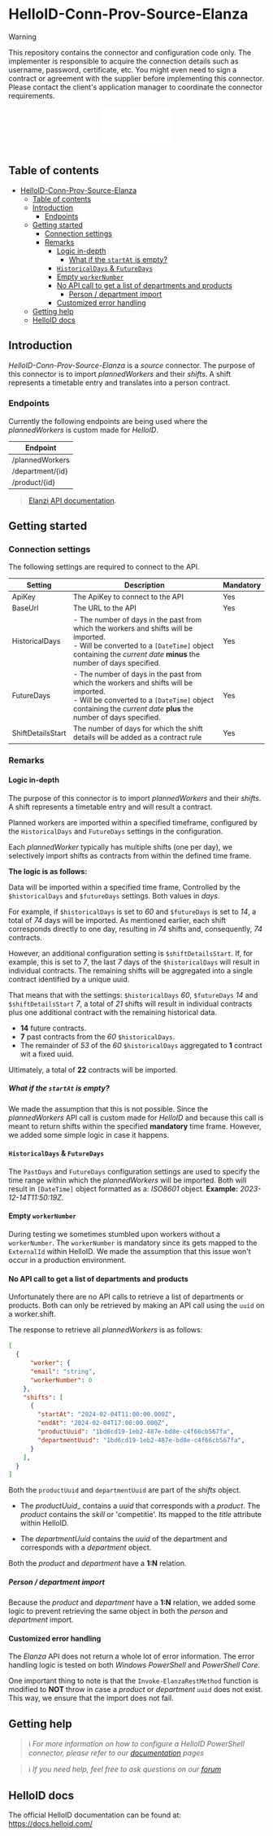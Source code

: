
# HelloID-Conn-Prov-Source-Elanza


> [!WARNING]
> This repository contains the connector and configuration code only. The implementer is responsible to acquire the connection details such as username, password, certificate, etc. You might even need to sign a contract or agreement with the supplier before implementing this connector. Please contact the client's application manager to coordinate the connector requirements. 

<p align="center">
  <img src="https://raw.githubusercontent.com/Tools4everBV/HelloID-Conn-Prov-Source-Elanza/refs/heads/main/Logo.png">
</p>

## Table of contents

- [HelloID-Conn-Prov-Source-Elanza](#helloid-conn-prov-source-elanza)
  - [Table of contents](#table-of-contents)
  - [Introduction](#introduction)
    - [Endpoints](#endpoints)
  - [Getting started](#getting-started)
    - [Connection settings](#connection-settings)
    - [Remarks](#remarks)
      - [Logic in-depth](#logic-in-depth)
        - [What if the `startAt` is empty?](#what-if-the-startat-is-empty)
      - [`HistoricalDays` \& `FutureDays`](#historicaldays--futuredays)
      - [Empty `workerNumber`](#empty-workernumber)
      - [No API call to get a list of departments and products](#no-api-call-to-get-a-list-of-departments-and-products)
        - [Person / department import](#person--department-import)
      - [Customized error handling](#customized-error-handling)
  - [Getting help](#getting-help)
  - [HelloID docs](#helloid-docs)


## Introduction

_HelloID-Conn-Prov-Source-Elanza_ is a _source_ connector. The purpose of this connector is to import _plannedWorkers_ and their _shifts_. A shift represents a timetable entry and translates into a person contract.

### Endpoints

Currently the following endpoints are being used where the _plannedWorkers_ is custom made for _HelloID_.

| Endpoint         |
| ---------------- |
| /plannedWorkers  |
| /department/{id} |
| /product/{id}    |

>  [Elanzi API documentation](https://app.elanza.nl/rest-api/v1/documentation).

## Getting started

### Connection settings

The following settings are required to connect to the API.

| Setting    | Description                                                                            | Mandatory |
| ---------- | -------------------------------------------------------------------------------------- | --------- |
| ApiKey     | The ApiKey to connect to the API                                                       | Yes       |
| BaseUrl    | The URL to the API                                                                     | Yes       |
| HistoricalDays | - The number of days in the past from which the workers and shifts will be imported.<br> - Will be converted to a `[DateTime]` object containing the _current date_ __minus__ the number of days specified. | Yes       |
| FutureDays | - The number of days in the past from which the workers and shifts will be imported.<br> - Will be converted to a `[DateTime]` object containing the _current date_ __plus__ the number of days specified. | Yes       |
| ShiftDetailsStart | The number of days for which the shift details will be added as a contract rule | Yes       |

### Remarks

#### Logic in-depth

The purpose of this connector is to import _plannedWorkers_ and their _shifts_. A shift represents a timetable entry and will result a contract.

Planned workers are imported within a specified timeframe, configured by the `HistoricalDays` and `FutureDays` settings in the configuration.

Each _plannedWorker_ typically has multiple shifts (one per day), we selectively import shifts as contracts from within the defined time frame.

__The logic is as follows:__

Data will be imported within a specified time frame, Controlled by the `$historicalDays` and `$futureDays` settings. Both values in _days_.

For example, if `$historicalDays` is set to _60_ and `$futureDays` is set to _14_, a total of _74_ days will be imported.
As mentioned earlier, each shift corresponds directly to one day, resulting in _74_ shifts and, consequently, _74_ contracts.

However, an additional configuration setting is `$shiftDetailsStart`.
If, for example, this is set to _7_, the last _7_ days of the `$historicalDays` will result in individual contracts.
The remaining shifts will be aggregated into a single contract identified by a unique uuid.

That means that with the settings: `$historicalDays` _60_, `$futureDays` _14_ and `$shiftDetailsStart` _7_, a total of _21_ shifts will result in individual contracts plus one additional contract with the remaining historical data.

- __14__ future contracts.
- __7__ past contracts from the _60_ `$historicalDays`.
- The remainder of _53_ of the _60_ `$historicalDays` aggregated to __1__ contract wit a fixed uuid.

Ultimately, a total of __22__ contracts will be imported.

##### What if the `startAt` is empty?

We made the assumption that this is not possible. Since the _plannedWorkers_ API call is custom made for _HelloID_ and because this call is meant to return shifts within the specified __mandatory__ time frame. However, we added some simple logic in case it happens.

#### `HistoricalDays` & `FutureDays`

The `PastDays` and `FutureDays` configuration settings are used to specify the time range within which the _plannedWorkers_ will be imported. Both will result in `[DateTime]` object formatted as a: _ISO8601_ object. __Example:__ _2023-12-14T11:50:19Z_.

#### Empty `workerNumber`

During testing we sometimes stumbled upon workers without a `workerNumber`. The `workerNumber` is mandatory since its gets mapped to the `ExternalId` within HelloID. We made the assumption that this issue won't occur in a production environment.

#### No API call to get a list of departments and products

Unfortunately there are no API calls to retrieve a list of departments or products. Both can only be retrieved by making an API call using the `uuid` on a worker.shift.

The response to retrieve all _plannedWorkers_ is as follows:

```JSON
[
  {
      "worker": {
      "email": "string",
      "workerNumber": 0
    },
    "shifts": [
      {
        "startAt": "2024-02-04T11:00:00.000Z",
        "endAt": "2024-02-04T17:00:00.000Z",
        "productUuid": "1bd6cd19-1eb2-487e-bd8e-c4f66cb567fa",
        "departmentUuid": "1bd6cd19-1eb2-487e-bd8e-c4f66cb567fa",
      }
    ],
  }
]
```

Both the `productUuid` and `departmentUuid` are part of the _shifts_ object.

- The _productUuid__ contains a _uuid_ that corresponds with a _product_. The _product_ contains the _skill_ or 'competitie'. 
  Its mapped to the _title_ attribute within HelloID.

- The _departmentUuid_ contains the _uuid_ of the department and corresponds with a _department_ object.
  
Both the _product_ and _department_ have a __1:N__ relation.

##### Person / department import

Because the _product_ and _department_ have a __1:N__ relation, we added some logic to prevent retrieving the same object in both the _person_ and _department_ import.

#### Customized error handling

The _Elanza_ API does not return a whole lot of error information. The error handling logic is tested on both _Windows PowerShell_ and _PowerShell Core_.

One important thing to note is that the `Invoke-ElanzaRestMethod` function is modified to __NOT__ throw in case a _product_ or _department_ `uuid` does not exist. This way, we ensure that the import does not fail.

## Getting help

> ℹ️ _For more information on how to configure a HelloID PowerShell connector, please refer to our [documentation](https://docs.helloid.com/hc/en-us/articles/360012557600-Configure-a-custom-PowerShell-source-system) pages_

> ℹ️ _If you need help, feel free to ask questions on our [forum](https://forum.helloid.com)_

## HelloID docs

The official HelloID documentation can be found at: https://docs.helloid.com/

